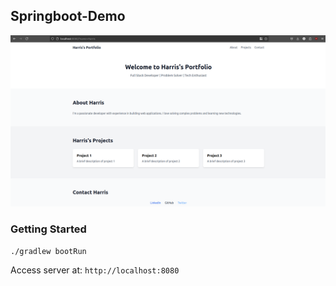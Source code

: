 ## Springboot-Demo

![Home Page](./assets/home.png)

### Getting Started 

```
./gradlew bootRun
```


Access server at: `http://localhost:8080`
